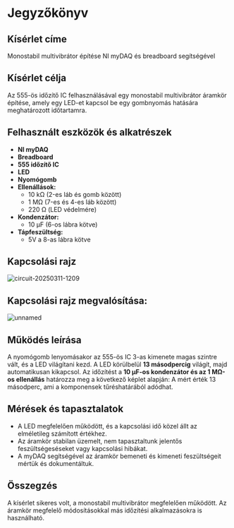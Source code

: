 # Jegyzőkönyv

## Kísérlet címe
Monostabil multivibrátor építése NI myDAQ és breadboard segítségével

## Kísérlet célja
Az 555-ös időzítő IC felhasználásával egy monostabil multivibrátor áramkör építése, amely egy LED-et kapcsol be egy gombnyomás hatására meghatározott időtartamra.

## Felhasznált eszközök és alkatrészek
- **NI myDAQ**
- **Breadboard**
- **555 időzítő IC**
- **LED**
- **Nyomógomb**
- **Ellenállások:**
  - 10 kΩ (2-es láb és gomb között)
  - 1 MΩ (7-es és 4-es láb között)
  - 220 Ω (LED védelmére)
- **Kondenzátor:**
  - 10 µF (6-os lábra kötve)
- **Tápfeszültség:**
  - 5V a 8-as lábra kötve

## Kapcsolási rajz
![circuit-20250311-1209](https://github.com/user-attachments/assets/b0562f80-33d9-4bc7-b73f-6a13d0cd2130)


## Kapcsolási rajz megvalósítása:
![unnamed](https://github.com/user-attachments/assets/7b8f2af1-4ab6-43e2-a9c9-8dd0849fa4f3)


## Működés leírása
A nyomógomb lenyomásakor az 555-ös IC 3-as kimenete magas szintre vált, és a LED világítani kezd. A LED körülbelül **13 másodpercig** világít, majd automatikusan kikapcsol. Az időzítést a **10 µF-os kondenzátor és az 1 MΩ-os ellenállás** határozza meg a következő képlet alapján:
A mért érték 13 másodperc, ami a komponensek tűréshatárából adódhat.

## Mérések és tapasztalatok
- A LED megfelelően működött, és a kapcsolási idő közel állt az elméletileg számított értékhez.
- Az áramkör stabilan üzemelt, nem tapasztaltunk jelentős feszültségeséseket vagy kapcsolási hibákat.
- A myDAQ segítségével az áramkör bemeneti és kimeneti feszültségeit mértük és dokumentáltuk.

## Összegzés
A kísérlet sikeres volt, a monostabil multivibrátor megfelelően működött. Az áramkör megfelelő módosításokkal más időzítési alkalmazásokra is használható.
